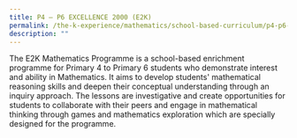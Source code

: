 ```yaml
---
title: P4 – P6 EXCELLENCE 2000 (E2K)
permalink: /the-k-experience/mathematics/school-based-curriculum/p4-p6-excellence-2000-e2k/
description: ""
---
```

<p>The E2K Mathematics Programme is a school-based enrichment programme for Primary 4 to Primary 6 students who demonstrate interest and ability in Mathematics. It aims to develop students' mathematical reasoning skills and deepen their conceptual understanding through an inquiry approach. The lessons are investigative and create opportunities for students to collaborate with their peers and engage in mathematical thinking through games and mathematics exploration which are specially designed for the programme.</p>
